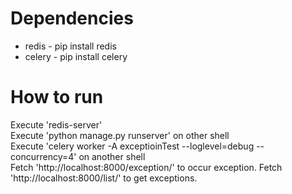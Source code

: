 # Dependencies
<p>
    <ul>
        <li>
            redis - pip install redis
        </li>
        <li>
            celery - pip install celery
        </li>
    </ul>
</p>

# How to run
<p>
Execute 'redis-server' </br>
Execute 'python manage.py runserver' on other shell </br>
Execute 'celery worker -A exceptioinTest --loglevel=debug --concurrency=4' on another shell </br>
Fetch 'http://localhost:8000/exception/' to occur exception.
Fetch 'http://localhost:8000/list/' to get exceptions.
</p>
